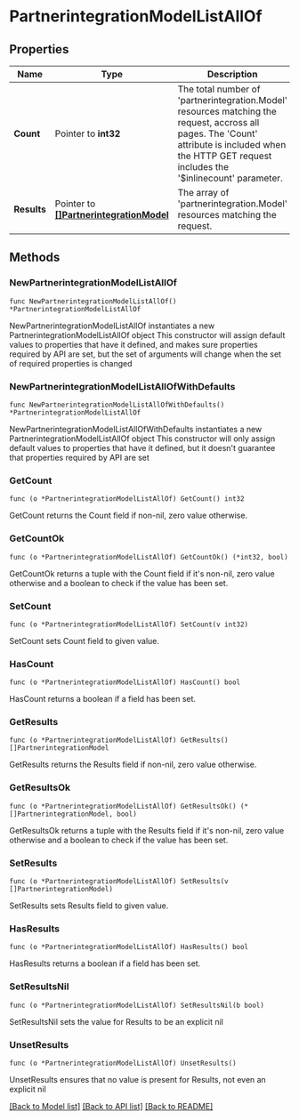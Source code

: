 # PartnerintegrationModelListAllOf

## Properties

Name | Type | Description | Notes
------------ | ------------- | ------------- | -------------
**Count** | Pointer to **int32** | The total number of &#39;partnerintegration.Model&#39; resources matching the request, accross all pages. The &#39;Count&#39; attribute is included when the HTTP GET request includes the &#39;$inlinecount&#39; parameter. | [optional] 
**Results** | Pointer to [**[]PartnerintegrationModel**](PartnerintegrationModel.md) | The array of &#39;partnerintegration.Model&#39; resources matching the request. | [optional] 

## Methods

### NewPartnerintegrationModelListAllOf

`func NewPartnerintegrationModelListAllOf() *PartnerintegrationModelListAllOf`

NewPartnerintegrationModelListAllOf instantiates a new PartnerintegrationModelListAllOf object
This constructor will assign default values to properties that have it defined,
and makes sure properties required by API are set, but the set of arguments
will change when the set of required properties is changed

### NewPartnerintegrationModelListAllOfWithDefaults

`func NewPartnerintegrationModelListAllOfWithDefaults() *PartnerintegrationModelListAllOf`

NewPartnerintegrationModelListAllOfWithDefaults instantiates a new PartnerintegrationModelListAllOf object
This constructor will only assign default values to properties that have it defined,
but it doesn't guarantee that properties required by API are set

### GetCount

`func (o *PartnerintegrationModelListAllOf) GetCount() int32`

GetCount returns the Count field if non-nil, zero value otherwise.

### GetCountOk

`func (o *PartnerintegrationModelListAllOf) GetCountOk() (*int32, bool)`

GetCountOk returns a tuple with the Count field if it's non-nil, zero value otherwise
and a boolean to check if the value has been set.

### SetCount

`func (o *PartnerintegrationModelListAllOf) SetCount(v int32)`

SetCount sets Count field to given value.

### HasCount

`func (o *PartnerintegrationModelListAllOf) HasCount() bool`

HasCount returns a boolean if a field has been set.

### GetResults

`func (o *PartnerintegrationModelListAllOf) GetResults() []PartnerintegrationModel`

GetResults returns the Results field if non-nil, zero value otherwise.

### GetResultsOk

`func (o *PartnerintegrationModelListAllOf) GetResultsOk() (*[]PartnerintegrationModel, bool)`

GetResultsOk returns a tuple with the Results field if it's non-nil, zero value otherwise
and a boolean to check if the value has been set.

### SetResults

`func (o *PartnerintegrationModelListAllOf) SetResults(v []PartnerintegrationModel)`

SetResults sets Results field to given value.

### HasResults

`func (o *PartnerintegrationModelListAllOf) HasResults() bool`

HasResults returns a boolean if a field has been set.

### SetResultsNil

`func (o *PartnerintegrationModelListAllOf) SetResultsNil(b bool)`

 SetResultsNil sets the value for Results to be an explicit nil

### UnsetResults
`func (o *PartnerintegrationModelListAllOf) UnsetResults()`

UnsetResults ensures that no value is present for Results, not even an explicit nil

[[Back to Model list]](../README.md#documentation-for-models) [[Back to API list]](../README.md#documentation-for-api-endpoints) [[Back to README]](../README.md)


